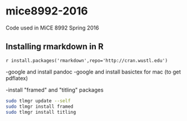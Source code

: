 # mice8992-2016
Code used in MiCE 8992 Spring 2016

## Installing rmarkdown in R
`r install.packages('rmarkdown',repo='http://cran.wustl.edu')`

-google and install pandoc
-google and install basictex for mac (to get pdflatex)

-install "framed" and "titling" packages
```bash
sudo tlmgr update --self
sudo tlmgr install framed
sudo tlmgr install titling
```
